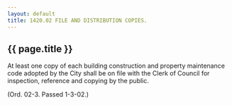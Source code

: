 ```yaml
---
layout: default 
title: 1420.02 FILE AND DISTRIBUTION COPIES.
---
```


{{ page.title }}
----------------

At least one copy of each building construction and property maintenance
code adopted by the City shall be on file with the Clerk of Council for
inspection, reference and copying by the public.

(Ord. 02-3. Passed 1-3-02.)
